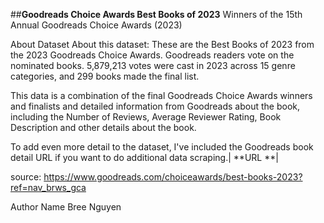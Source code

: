##**Goodreads Choice Awards Best Books of 2023**
Winners of the 15th Annual Goodreads Choice Awards (2023)


About Dataset
About this dataset:
These are the Best Books of 2023 from the 2023 Goodreads Choice Awards. Goodreads readers vote on the nominated books. 5,879,213 votes were cast in 2023 across 15 genre categories, and 299 books made the final list.

This data is a combination of the final Goodreads Choice Awards winners and finalists and detailed information from Goodreads about the book, including the Number of Reviews, Average Reviewer Rating, Book Description and other details about the book.

To add even more detail to the dataset, I've included the Goodreads book detail URL if you want to do additional data scraping.| **URL **|

source: https://www.goodreads.com/choiceawards/best-books-2023?ref=nav_brws_gca


Author Name
Bree Nguyen
